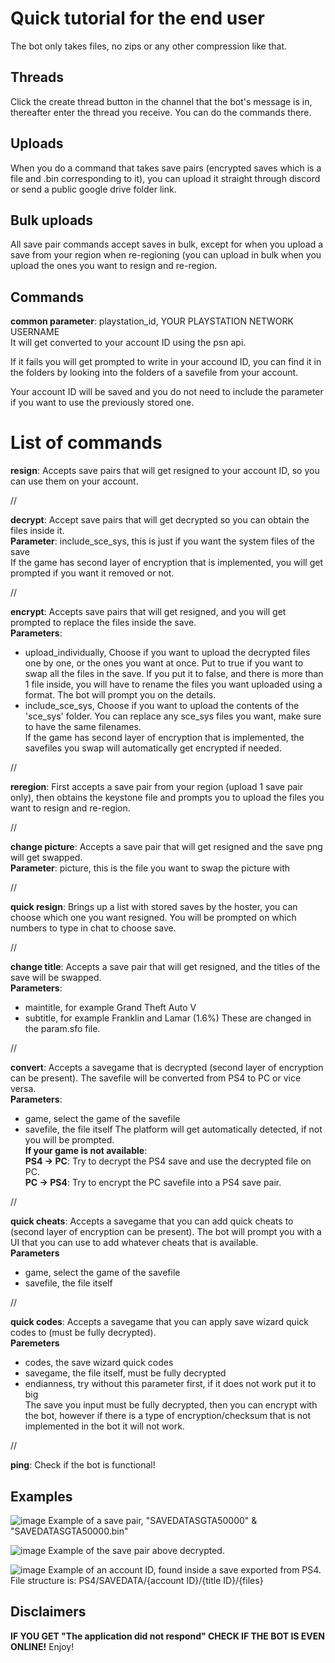 # Quick tutorial for the end user
The bot only takes files, no zips or any other compression like that.

## Threads
Click the create thread button in the channel that the bot's message is in, thereafter enter the thread you receive. You can do the commands there.

## Uploads
When you do a command that takes save pairs (encrypted saves which is a file and .bin corresponding to it), you can upload it straight through discord or send a public google drive folder link.

## Bulk uploads
All save pair commands accept saves in bulk, except for when you upload a save from your region when re-regioning (you can upload in bulk when you upload the ones you want to resign and re-region. 

## Commands
**common parameter**: playstation_id, YOUR PLAYSTATION NETWORK USERNAME  
It will get converted to your account ID using the psn api. 

If it fails you will get prompted to write in your accound ID, you can find it in the folders by looking into the folders of a savefile from your account. 

Your account ID will be saved and you do not need to include the parameter if you want to use the previously stored one.

# List of commands

**resign**: Accepts save pairs that will get resigned to your account ID, so you can use them on your account.  

//

**decrypt**: Accept save pairs that will get decrypted so you can obtain the files inside it.   
**Parameter**: include_sce_sys, this is just if you want the system files of the save   
If the game has second layer of encryption that is implemented, you will get prompted if you want it removed or not.  

//

**encrypt**: Accepts save pairs that will get resigned, and you will get prompted to replace the files inside the save.  
**Parameters**:
- upload_individually, Choose if you want to upload the decrypted files one by one, or the ones you want at once. Put to true if you want to swap all the files in the save. If you put it to false, and there is more than 1 file inside, you will have to rename the files you want uploaded using a format. The bot will prompt you on the details.
- include_sce_sys, Choose if you want to upload the contents of the 'sce_sys' folder. You can replace any sce_sys files you want, make sure to have the same filenames.  
If the game has second layer of encryption that is implemented, the savefiles you swap will automatically get encrypted if needed.  

//

**reregion**: First accepts a save pair from your region (upload 1 save pair only), then obtains the keystone file and prompts you to upload the files you want to resign and re-region.  

//

**change picture**: Accepts a save pair that will get resigned and the save png will get swapped.  
**Parameter**: picture, this is the file you want to swap the picture with  

//

**quick resign**: Brings up a list with stored saves by the hoster, you can choose which one you want resigned. You will be prompted on which numbers to type in chat to choose save.  

//

**change title**: Accepts a save pair that will get resigned, and the titles of the save will be swapped.  
**Parameters**: 
- maintitle, for example Grand Theft Auto V
- subtitle, for example Franklin and Lamar (1.6%)
These are changed in the param.sfo file.  

//

**convert**: Accepts a savegame that is decrypted (second layer of encryption can be present). The savefile will be converted from PS4 to PC or vice versa.   
**Parameters**:
- game, select the game of the savefile
- savefile, the file itself
The platform will get automatically detected, if not you will be prompted.  
**If your game is not available**:  
**PS4 -> PC**: Try to decrypt the PS4 save and use the decrypted file on PC.  
**PC -> PS4**: Try to encrypt the PC savefile into a PS4 save pair.    

//

**quick cheats**: Accepts a savegame that you can add quick cheats to (second layer of encryption can be present). The bot will prompt you with a UI that you can use to add whatever cheats that is available.   
**Parameters**
- game, select the game of the savefile
- savefile, the file itself   

//

**quick codes**: Accepts a savegame that you can apply save wizard quick codes to (must be fully decrypted).  
**Paremeters**
- codes, the save wizard quick codes
- savegame, the file itself, must be fully decrypted
- endianness, try without this parameter first, if it does not work put it to big  
The save you input must be fully decrypted, then you can encrypt with the bot, however if there is a type of encryption/checksum that is not implemented in the bot it will not work.

//

**ping**: Check if the bot is functional!  

## Examples
![image](https://github.com/hzhreal/HTOS/assets/142254293/19c7a4f6-1838-4bcf-872c-f087c0c5a9be)
Example of a save pair, "SAVEDATASGTA50000" & "SAVEDATASGTA50000.bin"

![image](https://github.com/hzhreal/HTOS/assets/142254293/b8273c63-7292-4d7a-9596-e6b6e69ad8bb)
Example of the save pair above decrypted.

![image](https://github.com/hzhreal/HTOS/assets/142254293/2ed0b6b8-b18c-4a2b-94e9-5abb0b029043)
Example of an account ID, found inside a save exported from PS4. File structure is: PS4/SAVEDATA/{account ID}/{title ID}/{files}

## Disclaimers
**IF YOU GET "The application did not respond" CHECK IF THE BOT IS EVEN ONLINE!**
Enjoy!
